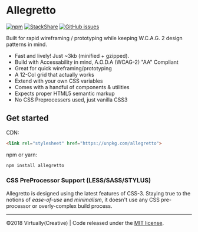 # Allegretto


[![npm](https://img.shields.io/npm/dt/:allegretto.svg)](https://www.npmjs.com/package/allegretto)
[![StackShare](https://img.shields.io/badge/tech-stack-0690fa.svg?style=flat)](https://stackshare.io/virtually-creative/allegretto)
[![GitHub issues](https://img.shields.io/VirtuallyCreative/allegretto/issues/badges/shields.svg)](https://github.com/VirtuallyCreative/allegretto/issues)



Built for rapid wireframing / prototyping while keeping W.C.A.G. 2 design patterns in mind.

- Fast and lively! Just ~3kb (minified + gzipped).
- Build with Accessability in mind, A.O.D.A (WCAG-2) "AA" Compliant
- Great for quick wireframing/prototyping
- A 12-Col grid that actually works
- Extend with your own CSS variables
- Comes with a handful of components & utilities
- Expects proper HTML5 semantic markup
- No CSS Preprocessers used, just vanilla CSS3

## Get started

CDN:

```html
<link rel="stylesheet" href="https://unpkg.com/allegretto">
```

npm or yarn:

```bash
npm install allegretto
```

### CSS PreProcessor Support (LESS/SASS/STYLUS)

Allegretto is designed using the latest features of CSS-3. Staying true to the notions of *ease-of-use* and *minimalism*, it doesn't use any CSS pre-processor or overly-complex build process.

---

&copy;2018 Virtually(Creative) | Code released under the [MIT license](https://raw.githubusercontent.com/VirtuallyCreative/allegretto/master/LICENSE).
